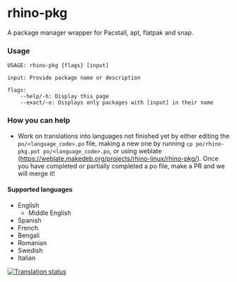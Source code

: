 # rhino-pkg

A package manager wrapper for Pacstall, apt, flatpak and snap.

### Usage
```
USAGE: rhino-pkg {flags} [input]

input: Provide package name or description

flags:
    --help/-h: Display this page
    --exact/-e: Displays only packages with [input] in their name
```

### How you can help
* Work on translations into languages not finished yet by either editing the `po/<language_code>.po` file, making a new one by running `cp po/rhino-pkg.pot po/<language_code>.po`, or using weblate (https://weblate.makedeb.org/projects/rhino-linux/rhino-pkg/). Once you have completed or partially completed a po file, make a PR and we will merge it!

#### Supported languages
* English
    - Middle English
* Spanish
* French
* Bengali
* Romanian
* Swedish
* Italian

<a href="https://weblate.makedeb.org/engage/rhino-linux/">
<img src="https://weblate.makedeb.org/widgets/rhino-linux/-/rhino-pkg/multi-blue.svg" alt="Translation status" />
</a>
